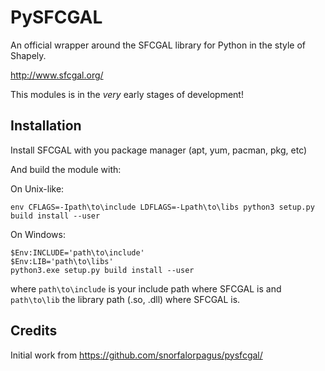 # PySFCGAL

An official wrapper around the SFCGAL library for Python in the style of Shapely.

http://www.sfcgal.org/

This modules is in the *very* early stages of development!

## Installation

Install SFCGAL with you package manager (apt, yum, pacman, pkg, etc)

And build the module with:

On Unix-like:
```
env CFLAGS=-Ipath\to\include LDFLAGS=-Lpath\to\libs python3 setup.py build install --user
```

On Windows:
```
$Env:INCLUDE='path\to\include'
$Env:LIB='path\to\libs'
python3.exe setup.py build install --user
```

where `path\to\include` is your include path where SFCGAL is and `path\to\lib` the library path (.so, .dll) where SFCGAL is.

## Credits
 
Initial work from https://github.com/snorfalorpagus/pysfcgal/
